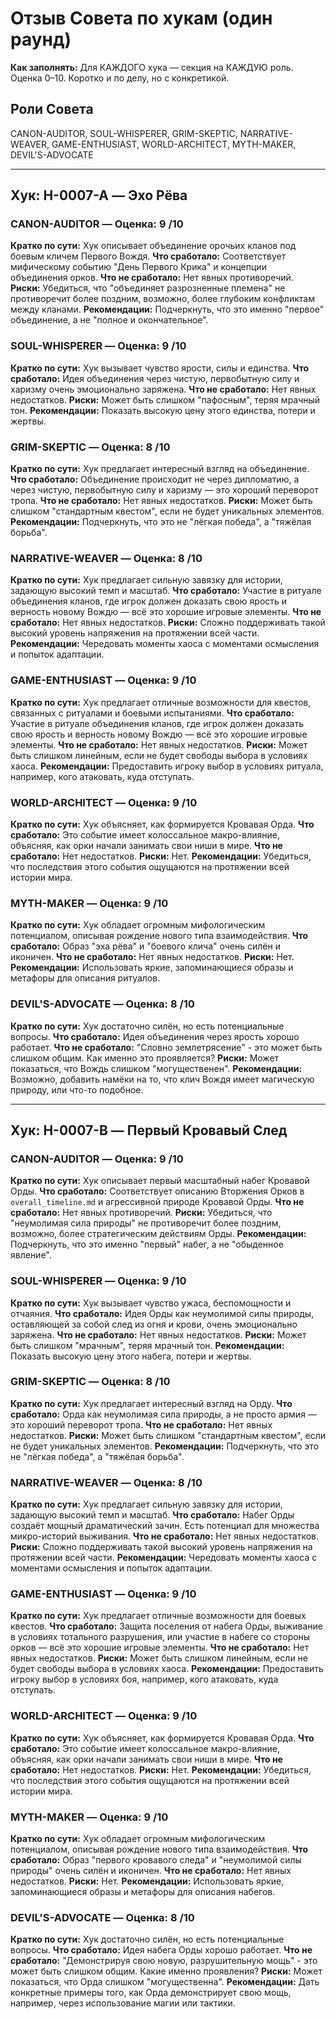 # Отзыв Совета по хукам (один раунд)

**Как заполнять:** Для КАЖДОГО хука — секция на КАЖДУЮ роль. Оценка 0–10. Коротко и по делу, но с конкретикой.

## Роли Совета
CANON-AUDITOR, SOUL-WHISPERER, GRIM-SKEPTIC, NARRATIVE-WEAVER, GAME-ENTHUSIAST, WORLD-ARCHITECT, MYTH-MAKER, DEVIL'S-ADVOCATE

---

## Хук: H-0007-A — Эхо Рёва

### CANON-AUDITOR — Оценка: 9 /10
**Кратко по сути:** Хук описывает объединение орочьих кланов под боевым кличем Первого Вождя.
**Что сработало:** Соответствует мифическому событию "День Первого Крика" и концепции объединения орков.
**Что не сработало:** Нет явных противоречий.
**Риски:** Убедиться, что "объединяет разрозненные племена" не противоречит более поздним, возможно, более глубоким конфликтам между кланами.
**Рекомендации:** Подчеркнуть, что это именно "первое" объединение, а не "полное и окончательное".

### SOUL-WHISPERER — Оценка: 9 /10
**Кратко по сути:** Хук вызывает чувство ярости, силы и единства.
**Что сработало:** Идея объединения через чистую, первобытную силу и харизму очень эмоционально заряжена.
**Что не сработало:** Нет явных недостатков.
**Риски:** Может быть слишком "пафосным", теряя мрачный тон.
**Рекомендации:** Показать высокую цену этого единства, потери и жертвы.

### GRIM-SKEPTIC — Оценка: 8 /10
**Кратко по сути:** Хук предлагает интересный взгляд на объединение.
**Что сработало:** Объединение происходит не через дипломатию, а через чистую, первобытную силу и харизму — это хороший переворот тропа.
**Что не сработало:** Нет явных недостатков.
**Риски:** Может быть слишком "стандартным квестом", если не будет уникальных элементов.
**Рекомендации:** Подчеркнуть, что это не "лёгкая победа", а "тяжёлая борьба".

### NARRATIVE-WEAVER — Оценка: 8 /10
**Кратко по сути:** Хук предлагает сильную завязку для истории, задающую высокий темп и масштаб.
**Что сработало:** Участие в ритуале объединения кланов, где игрок должен доказать свою ярость и верность новому Вождю — всё это хорошие игровые элементы.
**Что не сработало:** Нет явных недостатков.
**Риски:** Сложно поддерживать такой высокий уровень напряжения на протяжении всей части.
**Рекомендации:** Чередовать моменты хаоса с моментами осмысления и попыток адаптации.

### GAME-ENTHUSIAST — Оценка: 9 /10
**Кратко по сути:** Хук предлагает отличные возможности для квестов, связанных с ритуалами и боевыми испытаниями.
**Что сработало:** Участие в ритуале объединения кланов, где игрок должен доказать свою ярость и верность новому Вождю — всё это хорошие игровые элементы.
**Что не сработало:** Нет явных недостатков.
**Риски:** Может быть слишком линейным, если не будет свободы выбора в условиях хаоса.
**Рекомендации:** Предоставить игроку выбор в условиях ритуала, например, кого атаковать, куда отступать.

### WORLD-ARCHITECT — Оценка: 9 /10
**Кратко по сути:** Хук объясняет, как формируется Кровавая Орда.
**Что сработало:** Это событие имеет колоссальное макро-влияние, объясняя, как орки начали занимать свои ниши в мире.
**Что не сработало:** Нет недостатков.
**Риски:** Нет.
**Рекомендации:** Убедиться, что последствия этого события ощущаются на протяжении всей истории мира.

### MYTH-MAKER — Оценка: 9 /10
**Кратко по сути:** Хук обладает огромным мифологическим потенциалом, описывая рождение нового типа взаимодействия.
**Что сработало:** Образ "эха рёва" и "боевого клича" очень силён и иконичен.
**Что не сработало:** Нет явных недостатков.
**Риски:** Нет.
**Рекомендации:** Использовать яркие, запоминающиеся образы и метафоры для описания ритуалов.

### DEVIL'S-ADVOCATE — Оценка: 8 /10
**Кратко по сути:** Хук достаточно силён, но есть потенциальные вопросы.
**Что сработало:** Идея объединения через ярость хорошо работает.
**Что не сработало:** "Словно землетрясение" - это может быть слишком общим. Как именно это проявляется?
**Риски:** Может показаться, что Вождь слишком "могущественен".
**Рекомендации:** Возможно, добавить намёки на то, что клич Вождя имеет магическую природу, или что-то подобное.

---

## Хук: H-0007-B — Первый Кровавый След

### CANON-AUDITOR — Оценка: 9 /10
**Кратко по сути:** Хук описывает первый масштабный набег Кровавой Орды.
**Что сработало:** Соответствует описанию Вторжения Орков в `overall_timeline.md` и агрессивной природе Кровавой Орды.
**Что не сработало:** Нет явных противоречий.
**Риски:** Убедиться, что "неумолимая сила природы" не противоречит более поздним, возможно, более стратегическим действиям Орды.
**Рекомендации:** Подчеркнуть, что это именно "первый" набег, а не "обыденное явление".

### SOUL-WHISPERER — Оценка: 9 /10
**Кратко по сути:** Хук вызывает чувство ужаса, беспомощности и отчаяния.
**Что сработало:** Идея Орды как неумолимой силы природы, оставляющей за собой след из огня и крови, очень эмоционально заряжена.
**Что не сработало:** Нет явных недостатков.
**Риски:** Может быть слишком "мрачным", теряя мрачный тон.
**Рекомендации:** Показать высокую цену этого набега, потери и жертвы.

### GRIM-SKEPTIC — Оценка: 8 /10
**Кратко по сути:** Хук предлагает интересный взгляд на Орду.
**Что сработало:** Орда как неумолимая сила природы, а не просто армия — это хороший переворот тропа.
**Что не сработало:** Нет явных недостатков.
**Риски:** Может быть слишком "стандартным квестом", если не будет уникальных элементов.
**Рекомендации:** Подчеркнуть, что это не "лёгкая победа", а "тяжёлая борьба".

### NARRATIVE-WEAVER — Оценка: 8 /10
**Кратко по сути:** Хук предлагает сильную завязку для истории, задающую высокий темп и масштаб.
**Что сработало:** Набег Орды создаёт мощный драматический зачин. Есть потенциал для множества микро-историй выживания.
**Что не сработало:** Нет явных недостатков.
**Риски:** Сложно поддерживать такой высокий уровень напряжения на протяжении всей части.
**Рекомендации:** Чередовать моменты хаоса с моментами осмысления и попыток адаптации.

### GAME-ENTHUSIAST — Оценка: 9 /10
**Кратко по сути:** Хук предлагает отличные возможности для боевых квестов.
**Что сработало:** Защита поселения от набега Орды, выживание в условиях тотального разрушения, или участие в набеге со стороны орков — всё это хорошие игровые элементы.
**Что не сработало:** Нет явных недостатков.
**Риски:** Может быть слишком линейным, если не будет свободы выбора в условиях хаоса.
**Рекомендации:** Предоставить игроку выбор в условиях боя, например, кого атаковать, куда отступать.

### WORLD-ARCHITECT — Оценка: 9 /10
**Кратко по сути:** Хук объясняет, как формируется Кровавая Орда.
**Что сработало:** Это событие имеет колоссальное макро-влияние, объясняя, как орки начали занимать свои ниши в мире.
**Что не сработало:** Нет недостатков.
**Риски:** Нет.
**Рекомендации:** Убедиться, что последствия этого события ощущаются на протяжении всей истории мира.

### MYTH-MAKER — Оценка: 9 /10
**Кратко по сути:** Хук обладает огромным мифологическим потенциалом, описывая рождение нового типа взаимодействия.
**Что сработало:** Образ "первого кровавого следа" и "неумолимой силы природы" очень силён и иконичен.
**Что не сработало:** Нет явных недостатков.
**Риски:** Нет.
**Рекомендации:** Использовать яркие, запоминающиеся образы и метафоры для описания набегов.

### DEVIL'S-ADVOCATE — Оценка: 8 /10
**Кратко по сути:** Хук достаточно силён, но есть потенциальные вопросы.
**Что сработало:** Идея набега Орды хорошо работает.
**Что не сработало:** "Демонстрируя свою новую, разрушительную мощь" - это может быть слишком общим. Какие именно проявления?
**Риски:** Может показаться, что Орда слишком "могущественна".
**Рекомендации:** Дать конкретные примеры того, как Орда демонстрирует свою мощь, например, через использование магии или тактики.
